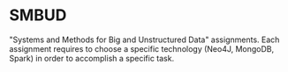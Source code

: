 # SMBUD
"Systems and Methods for Big and Unstructured Data" assignments. Each assignment requires to choose a specific technology (Neo4J, MongoDB, Spark) in order to accomplish a specific task. 
